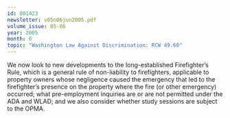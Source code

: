 ```yaml
---
id: 001423
newsletter: v05n06jun2005.pdf
volume_issue: 05-06
year: 2005
month: 6
topic: "Washington Law Against Discrimination: RCW 49.60"
---
```


We now look to new developments to the long-established Firefighter’s Rule, which is a general rule of non-liability to firefighters, applicable to property owners whose negligence caused the emergency that led to the firefighter’s presence on the property where the fire (or other emergency) occurred; what pre-employment inquiries are or are not permitted under the ADA and WLAD; and we also consider whether study sessions are subject to the OPMA.